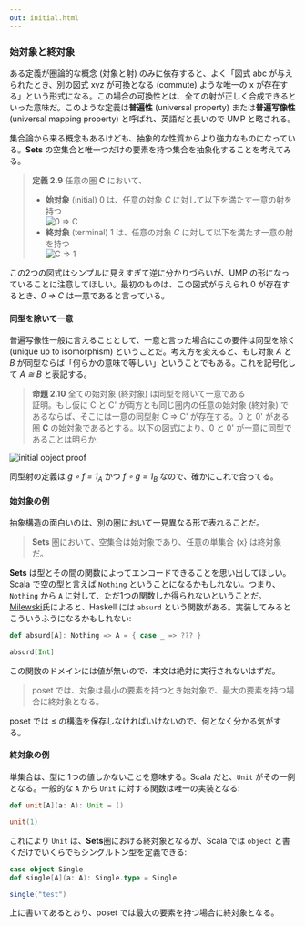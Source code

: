 ```yaml
---
out: initial.html
---
```


  [products]: https://bartoszmilewski.com/2015/01/07/products-and-coproducts/

### 始対象と終対象

ある定義が圏論的な概念 (対象と射) のみに依存すると、よく「図式 abc が与えられたとき、別の図式 xyz が可換となる (commute) ような唯一の x が存在する」という形式になる。この場合の可換性とは、全ての射が正しく合成できるといった意味だ。このような定義は**普遍性** (universal property) または**普遍写像性** (universal mapping property) と呼ばれ、英語だと長いので UMP と略される。

集合論から来る概念もあるけども、抽象的な性質からより強力なものになっている。**Sets** の空集合と唯一つだけの要素を持つ集合を抽象化することを考えてみる。

> **定義 2.9** 任意の圏 **C** において、
>
> - **始対象** (initial) 0 は、任意の対象 *C* に対して以下を満たす一意の射を持つ<br> ![0 => C](../files/day17-initial-object.png)
> - **終対象** (terminal) 1 は、任意の対象 *C* に対して以下を満たす一意の射を持つ<br> ![C => 1](../files/day17-terminal-object.png)

この2つの図式はシンプルに見えすぎて逆に分かりづらいが、UMP の形になっていることに注意してほしい。最初のものは、この図式が与えられ 0 が存在するとき、_0 => C_ は一意であると言っている。


#### 同型を除いて一意

普遍写像性一般に言えることとして、一意と言った場合にこの要件は同型を除く (unique up to isomorphism) ということだ。考え方を変えると、もし対象 *A* と *B* が同型ならば「何らかの意味で等しい」ということでもある。これを記号化して *A ≅ B* と表記する。

> **命題 2.10** 全ての始対象 (終対象) は同型を除いて一意である<br>
> 証明。もし仮に C と C' が両方とも同じ圏内の任意の始対象 (終対象) であるならば、そこには一意の同型射 C => C' が存在する。0 と 0' がある圏 **C** の始対象であるとする。以下の図式により、0 と 0' が一意に同型であることは明らか:

![initial object proof](../files/day17-initial-object-proof.png)

同型射の定義は *g ∘ f = 1<sub>A</sub>* かつ *f ∘ g = 1<sub>B</sub>* なので、確かにこれで合ってる。

#### 始対象の例

抽象構造の面白いのは、別の圏において一見異なる形で表れることだ。

> **Sets** 圏において、空集合は始対象であり、任意の単集合 {x} は終対象だ。

**Sets** は型とその間の関数によってエンコードできることを思い出してほしい。Scala で空の型と言えば `Nothing` ということになるかもしれない。つまり、`Nothing` から `A` に対して、ただ1つの関数しか得られないということだ。[Milewski][products]氏によると、Haskell には `absurd` という関数がある。実装してみるとこういうふうになるかもしれない:

```scala mdoc
def absurd[A]: Nothing => A = { case _ => ??? }

absurd[Int]
```

この関数のドメインには値が無いので、本文は絶対に実行されないはずだ。

> poset では、対象は最小の要素を持つとき始対象で、最大の要素を持つ場合に終対象となる。

poset では ≤ の構造を保存しなければいけないので、何となく分かる気がする。

#### 終対象の例

単集合は、型に 1つの値しかないことを意味する。Scala だと、`Unit` がその一例となる。一般的な `A` から `Unit` に対する関数は唯一の実装となる:

```scala mdoc
def unit[A](a: A): Unit = ()

unit(1)
```

これにより `Unit` は、**Sets**圏における終対象となるが、Scala では `object` と書くだけでいくらでもシングルトン型を定義できる:

```scala mdoc
case object Single
def single[A](a: A): Single.type = Single

single("test")
```

上に書いてあるとおり、poset では最大の要素を持つ場合に終対象となる。
